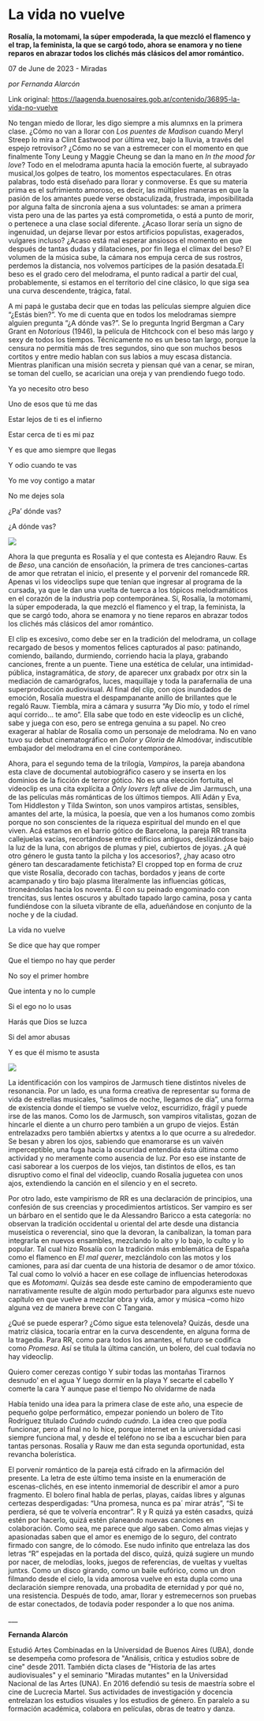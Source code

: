 # La vida no vuelve

**Rosalía, la motomami, la súper empoderada, la que mezcló el flamenco y el trap, la feminista, la que se cargó todo, ahora se enamora y no tiene reparos en abrazar todos los clichés más clásicos del amor romántico.**

07 de June de 2023 - Miradas

_por Fernanda Alarcón_

Link original: https://laagenda.buenosaires.gob.ar/contenido/36895-la-vida-no-vuelve



No tengan miedo de llorar, les digo siempre a mis alumnxs en la primera clase. ¿Cómo no van a llorar con *Los puentes de Madison* cuando Meryl Streep lo mira a Clint Eastwood por última vez, bajo la lluvia, a través del espejo retrovisor? ¿Cómo no se van a estremecer con el momento en que finalmente Tony Leung y Maggie Cheung se dan la mano en *In the mood for love*? Todo en el melodrama apunta hacia la emoción fuerte, al subrayado musical,los golpes de teatro, los momentos espectaculares. En otras palabras, todo está diseñado para llorar y conmoverse. Es que su materia prima es el sufrimiento amoroso, es decir, las múltiples maneras en que la pasión de los amantes puede verse obstaculizada, frustrada, imposibilitada por alguna falta de sincronía ajena a sus voluntades: se aman a primera vista pero una de las partes ya está comprometida, o está a punto de morir, o pertenece a una clase social diferente. ¿Acaso llorar sería un signo de ingenuidad, un dejarse llevar por estos artificios populistas, exagerados, vulgares incluso? ¿Acaso está mal esperar ansiosos el momento en que después de tantas dudas y dilataciones, por fin llega el clímax del beso? El volumen de la música sube, la cámara nos empuja cerca de sus rostros, perdemos la distancia, nos volvemos partícipes de la pasión desatada.El beso es el grado cero del melodrama, el punto radical a partir del cual, probablemente, si estamos en el territorio del cine clásico, lo que siga sea una curva descendente, trágica, fatal.




A mi papá le gustaba decir que en todas las películas siempre alguien dice “¿Estás bien?”. Yo me di cuenta que en todos los melodramas siempre alguien pregunta “¿A dónde vas?”. Se lo pregunta Ingrid Bergman a Cary Grant en *Notorious* (1946), la película de Hitchcock con el beso más largo y sexy de todos los tiempos. Técnicamente no es un beso tan largo, porque la censura no permitía más de tres segundos, sino que son muchos besos cortitos y entre medio hablan con sus labios a muy escasa distancia. Mientras planifican una misión secreta y piensan qué van a cenar, se miran, se toman del cuello, se acarician una oreja y van prendiendo fuego todo.




Ya yo necesito otro beso




Uno de esos que tú me das




Estar lejos de ti es el infierno




Estar cerca de ti es mi paz




Y es que amo siempre que llegas




Y odio cuando te vas




Yo me voy contigo a matar




No me dejes sola




¿Pa’ dónde vas?




¿A dónde vas?




![](https://cdn.feater.me/files/images/1264454/35ed8716-76c1-4dfc-b1af-e7266341e05c.jpg)




Ahora la que pregunta es Rosalía y el que contesta es Alejandro Rauw. Es de *Beso*, una canción de ensoñación, la primera de tres canciones-cartas de amor que retratan el inicio, el presente y el porvenir del romancede RR. Apenas vi los videoclips supe que tenían que ingresar al programa de la cursada, ya que le dan una vuelta de tuerca a los tópicos melodramáticos en el corazón de la industria pop contemporánea. Sí, Rosalía, la motomami, la súper empoderada, la que mezcló el flamenco y el trap, la feminista, la que se cargó todo, ahora se enamora y no tiene reparos en abrazar todos los clichés más clásicos del amor romántico.




El clip es excesivo, como debe ser en la tradición del melodrama, un collage recargado de besos y momentos felices capturados al paso: patinando, comiendo, bailando, durmiendo, corriendo hacia la playa, grabando canciones, frente a un puente. Tiene una estética de celular, una intimidad-pública, instagramática, de *story*, de aparecer unx grabadx por otrx sin la mediación de camarógrafos, luces, maquillaje y toda la parafernalia de una superproducción audiovisual. Al final del clip, con ojos inundados de emoción, Rosalía muestra el despampanante anillo de brillantes que le regaló Rauw. Tiembla, mira a cámara y susurra “Ay Dio mío, y todo el rímel aquí corrido… te amo”. Ella sabe que todo en este videoclip es un cliché, sabe y juega con eso, pero se entrega genuina a su papel. No creo exagerar al hablar de Rosalía como un personaje de melodrama. No en vano tuvo su debut cinematográfico en *Dolor y Gloria* de Almodóvar, indiscutible embajador del melodrama en el cine contemporáneo.




Ahora, para el segundo tema de la trilogía, *Vampiros*, la pareja abandona esta clave de documental autobiográfico casero y se inserta en los dominios de la ficción de terror gótico. No es una elección fortuita, el videoclip es una cita explícita a *Only lovers left alive* de Jim Jarmusch, una de las películas más románticas de los últimos tiempos. Allí Adán y Eva, Tom Hiddleston y Tilda Swinton, son unos vampiros artistas, sensibles, amantes del arte, la música, la poesía, que ven a los humanos como zombis porque no son conscientes de la riqueza espiritual del mundo en el que viven. Acá estamos en el barrio gótico de Barcelona, la pareja RR transita callejuelas vacías, recortándose entre edificios antiguos, deslizándose bajo la luz de la luna, con abrigos de plumas y piel, cubiertos de joyas. ¿A qué otro género le gusta tanto la pilcha y los accesorios?, ¿hay acaso otro género tan descaradamente fetichista? El cropped top en forma de cruz que viste Rosalía, decorado con tachas, bordados y jeans de corte acampanado y tiro bajo plasma literalmente las influencias góticas, tironeándolas hacia los noventa. Él con su peinado engominado con trencitas, sus lentes oscuros y abultado tapado largo camina, posa y canta fundiéndose con la silueta vibrante de ella, adueñándose en conjunto de la noche y de la ciudad.




La vida no vuelve




Se dice que hay que romper




Que el tiempo no hay que perder




No soy el primer hombre




Que intenta y no lo cumple




Si el ego no lo usas




Harás que Dios se luzca




Si del amor abusas




Y es que él mismo te asusta




![](https://cdn.feater.me/files/images/1264457/c0afa2bb-ee32-4a3c-94b6-901f43d94fcb.jpg)




La identificación con los vampiros de Jarmusch tiene distintos niveles de resonancia. Por un lado, es una forma creativa de representar su forma de vida de estrellas musicales, “salimos de noche, llegamos de día”, una forma de existencia donde el tiempo se vuelve veloz, escurridizo, frágil y puede irse de las manos. Como los de Jarmusch, son vampiros vitalistas, gozan de hincarle el diente a un churro pero también a un grupo de viejos. Están entrelazadxs pero también abiertxs y atentxs a lo que ocurre a su alrededor. Se besan y abren los ojos, sabiendo que enamorarse es un vaivén imperceptible, una fuga hacia la oscuridad entendida ésta última como actividad y no meramente como ausencia de luz. Por eso ese instante de casi saborear a los cuerpos de los viejos, tan distintos de ellos, es tan disruptivo como el final del videoclip, cuando Rosalía juguetea con unos ajos, extendiendo la canción en el silencio y en el secreto.




Por otro lado, este vampirismo de RR es una declaración de principios, una confesión de sus creencias y procedimientos artísticos. Ser vampiro es ser un bárbaro en el sentido que le da Alessandro Baricco a esta categoría: no observan la tradición occidental u oriental del arte desde una distancia museística o reverencial, sino que la devoran, la canibalizan, la toman para integrarla en nuevos ensambles, mezclando lo alto y lo bajo, lo culto y lo popular. Tal cual hizo Rosalía con la tradición más emblemática de España como el flamenco en *El mal querer*, mezclándolo con las motos y los camiones, para así dar cuenta de una historia de desamor o de amor tóxico. Tal cual como lo volvió a hacer en ese collage de influencias heterodoxas que es *Motomami*. Quizás sea desde este camino de empoderamiento que narrativamente resulte de algún modo perturbador para algunxs este nuevo capítulo en que vuelve a mezclar obra y vida, amor y música –como hizo alguna vez de manera breve con C Tangana.




¿Qué se puede esperar? ¿Cómo sigue esta telenovela? Quizás, desde una matriz clásica, tocaría entrar en la curva descendente, en alguna forma de la tragedia. Para RR, como para todos los amantes, el futuro se codifica como *Promesa*. Así se titula la última canción, un bolero, del cual todavía no hay videoclip.




 Quiero comer cerezas contigo 
Y subir todas las montañas
Tirarnos desnudo' en el agua 
Y luego dormir en la playa
Y secarte el cabello
Y comerte la cara
Y aunque pase el tiempo
No olvidarme de nada
 



Había tenido una idea para la primera clase de este año, una especie de pequeño golpe performático, empezar poniendo un bolero de Tito Rodríguez titulado *Cuándo cuándo cuándo*. La idea creo que podía funcionar, pero al final no lo hice, porque internet en la universidad casi siempre funciona mal, y desde el teléfono no se iba a escuchar bien para tantas personas. Rosalía y Rauw me dan esta segunda oportunidad, esta revancha bolerística.




El porvenir romántico de la pareja está cifrado en la afirmación del presente. La letra de este último tema insiste en la enumeración de escenas-clichés, en ese intento inmemorial de describir el amor a puro fragmento. El bolero final habla de perlas, playas, caídas libres y algunas certezas desperdigadas: “Una promesa, nunca es pa´ mirar atrás”, “Si te perdiera, sé que te volvería encontrar”. R y R quizá ya estén casadxs, quizá estén por hacerlo, quizá estén planeando nuevas canciones en colaboración. Como sea, me parece que algo saben. Como almas viejas y apasionadas saben que el amor es enemigo de lo seguro, del contrato firmado con sangre, de lo cómodo. Ese nudo infinito que entrelaza las dos letras “R” espejadas en la portada del disco, quizá, quizá sugiere un mundo por nacer, de melodías, looks, juegos de referencias, de vueltas y vueltas juntxs. Como un disco girando, como un baile eufórico, como un dron filmando desde el cielo, la vida amorosa vuelve en esta dupla como una declaración siempre renovada, una probadita de eternidad y por qué no, una resistencia. Después de todo, amar, llorar y estremecernos son pruebas de estar conectados, de todavía poder responder a lo que nos anima.




\_\_\_




**Fernanda Alarcón**




Estudió Artes Combinadas en la Universidad de Buenos Aires (UBA), donde se desempeña como profesora de "Análisis, crítica y estudios sobre de cine" desde 2011. También dicta clases de "Historia de las artes audiovisuales" y el seminario "Miradas mutantes" en la Universidad Nacional de las Artes (UNA). En 2016 defendió su tesis de maestría sobre el cine de Lucrecia Martel. Sus actividades de investigación y docencia entrelazan los estudios visuales y los estudios de género. En paralelo a su formación académica, colabora en películas, obras de teatro y danza.



